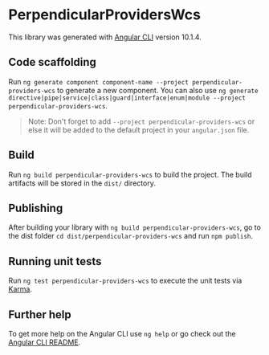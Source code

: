 # PerpendicularProvidersWcs

This library was generated with [Angular CLI](https://github.com/angular/angular-cli) version 10.1.4.

## Code scaffolding

Run `ng generate component component-name --project perpendicular-providers-wcs` to generate a new component. You can also use `ng generate directive|pipe|service|class|guard|interface|enum|module --project perpendicular-providers-wcs`.
> Note: Don't forget to add `--project perpendicular-providers-wcs` or else it will be added to the default project in your `angular.json` file. 

## Build

Run `ng build perpendicular-providers-wcs` to build the project. The build artifacts will be stored in the `dist/` directory.

## Publishing

After building your library with `ng build perpendicular-providers-wcs`, go to the dist folder `cd dist/perpendicular-providers-wcs` and run `npm publish`.

## Running unit tests

Run `ng test perpendicular-providers-wcs` to execute the unit tests via [Karma](https://karma-runner.github.io).

## Further help

To get more help on the Angular CLI use `ng help` or go check out the [Angular CLI README](https://github.com/angular/angular-cli/blob/master/README.md).
